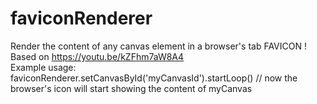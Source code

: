 # faviconRenderer
Render the content of any canvas element in a browser's tab FAVICON !  
Based on https://youtu.be/kZFhm7aW8A4  
Example usage:  
faviconRenderer.setCanvasById('myCanvasId').startLoop() // now the browser's icon will start showing the content of myCanvas